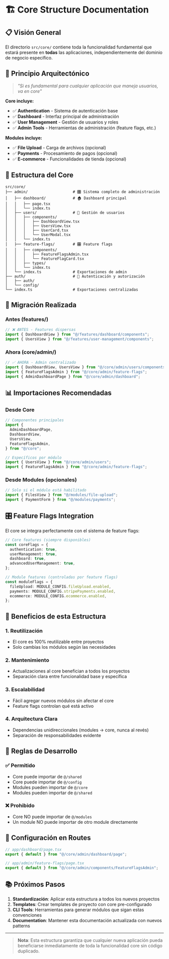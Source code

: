 # 🏗️ Core Structure Documentation

## 📋 **Visión General**

El directorio `src/core/` contiene toda la funcionalidad fundamental que estará presente en **todas** las aplicaciones, independientemente del dominio de negocio específico.

## 🎯 **Principio Arquitectónico**

> _"Si es fundamental para cualquier aplicación que maneja usuarios, va en core"_

**Core incluye:**

- ✅ **Authentication** - Sistema de autenticación base
- ✅ **Dashboard** - Interfaz principal de administración
- ✅ **User Management** - Gestión de usuarios y roles
- ✅ **Admin Tools** - Herramientas de administración (feature flags, etc.)

**Modules incluye:**

- ✅ **File Upload** - Carga de archivos (opcional)
- ✅ **Payments** - Procesamiento de pagos (opcional)
- ✅ **E-commerce** - Funcionalidades de tienda (opcional)

## 📁 **Estructura del Core**

```
src/core/
├── admin/                    # 🎛️ Sistema completo de administración
│   ├── dashboard/            # 🏠 Dashboard principal
│   │   ├── page.tsx
│   │   └── index.ts
│   ├── users/                # 👥 Gestión de usuarios
│   │   ├── components/
│   │   │   ├── DashboardView.tsx
│   │   │   ├── UsersView.tsx
│   │   │   ├── UserCard.tsx
│   │   │   └── UserModal.tsx
│   │   └── index.ts
│   ├── feature-flags/        # 🎛️ Feature flags
│   │   ├── components/
│   │   │   ├── FeatureFlagsAdmin.tsx
│   │   │   └── FeatureFlagCard.tsx
│   │   ├── types/
│   │   └── index.ts
│   └── index.ts              # Exportaciones de admin
├── auth/                     # 🔐 Autenticación y autorización
│   ├── auth/
│   └── config/
└── index.ts                  # Exportaciones centralizadas
```

## 🔄 **Migración Realizada**

### **Antes (features/)**

```typescript
// ❌ ANTES - Features dispersas
import { DashboardView } from "@/features/dashboard/components";
import { UsersView } from "@/features/user-management/components";
```

### **Ahora (core/admin/)**

```typescript
// ✅ AHORA - Admin centralizado
import { DashboardView, UsersView } from "@/core/admin/users/components";
import { FeatureFlagsAdmin } from "@/core/admin/feature-flags";
import { AdminDashboardPage } from "@/core/admin/dashboard";
```

## 📊 **Importaciones Recomendadas**

### **Desde Core**

```typescript
// Componentes principales
import {
  AdminDashboardPage,
  DashboardView,
  UsersView,
  FeatureFlagsAdmin,
} from "@/core";

// Específicos por módulo
import { UsersView } from "@/core/admin/users";
import { FeatureFlagsAdmin } from "@/core/admin/feature-flags";
```

### **Desde Modules (opcionales)**

```typescript
// Solo si el módulo está habilitado
import { FilesView } from "@/modules/file-upload";
import { PaymentForm } from "@/modules/payments";
```

## 🎛️ **Feature Flags Integration**

El core se integra perfectamente con el sistema de feature flags:

```typescript
// Core features (siempre disponibles)
const coreFlags = {
  authentication: true,
  userManagement: true,
  dashboard: true,
  advancedUserManagement: true,
};

// Module features (controladas por feature flags)
const moduleFlags = {
  fileUpload: MODULE_CONFIG.fileUpload.enabled,
  payments: MODULE_CONFIG.stripePayments.enabled,
  ecommerce: MODULE_CONFIG.ecommerce.enabled,
};
```

## 🚀 **Beneficios de esta Estructura**

### **1. Reutilización**

- El core es 100% reutilizable entre proyectos
- Solo cambias los módulos según las necesidades

### **2. Mantenimiento**

- Actualizaciones al core benefician a todos los proyectos
- Separación clara entre funcionalidad base y específica

### **3. Escalabilidad**

- Fácil agregar nuevos módulos sin afectar el core
- Feature flags controlan qué está activo

### **4. Arquitectura Clara**

- Dependencias unidireccionales (modules → core, nunca al revés)
- Separación de responsabilidades evidente

## 📝 **Reglas de Desarrollo**

### **✅ Permitido**

- Core puede importar de `@/shared`
- Core puede importar de `@/config`
- Modules pueden importar de `@/core`
- Modules pueden importar de `@/shared`

### **❌ Prohibido**

- Core NO puede importar de `@/modules`
- Un module NO puede importar de otro module directamente

## 🔧 **Configuración en Routes**

```typescript
// app/dashboard/page.tsx
export { default } from "@/core/admin/dashboard/page";

// app/admin/feature-flags/page.tsx
export { default } from "@/core/admin/components/FeatureFlagsAdmin";
```

## 📚 **Próximos Pasos**

1. **Standardización**: Aplicar esta estructura a todos los nuevos proyectos
2. **Templates**: Crear templates de proyecto con core pre-configurado
3. **CLI Tools**: Herramientas para generar módulos que sigan estas convenciones
4. **Documentation**: Mantener esta documentación actualizada con nuevos patterns

---

> **Nota**: Esta estructura garantiza que cualquier nueva aplicación pueda beneficiarse inmediatamente de toda la funcionalidad core sin código duplicado.

